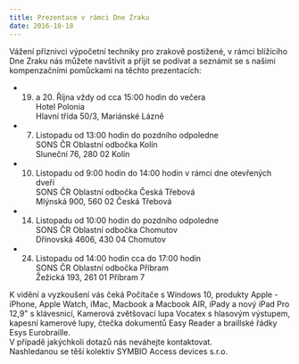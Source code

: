 ```yaml
---
title: Prezentace v rámci Dne Zraku
date: 2016-10-18
---
```


Vážení příznivci výpočetní techniky pro zrakově postižené, v rámci blížícího Dne Zraku nás můžete navštívit a přijít se podívat a seznámit se s našimi kompenzačními pomůckami na těchto prezentacích:  

* 19. a 20. Října vždy od cca 15:00 hodin do večera  
Hotel Polonia  
Hlavní třída 50/3, Mariánské Lázně  

* 7. Listopadu od 13:00 hodin do pozdního odpoledne  
SONS ČR Oblastní odbočka Kolín  
Sluneční 76, 280 02 Kolín 

* 10. Listopadu od 9:00 hodin do 14:00 hodin v rámci dne otevřených dveří  
SONS ČR Oblastní odbočka Česká Třebová  
Mlýnská 900, 560 02 Česká Třebová  

* 14. Listopadu od 10:00 hodin do pozdního odpoledne  
SONS ČR Oblastní odbočka Chomutov  
Dřínovská 4606, 430 04 Chomutov  

* 24. Listopadu od 14:00 hodin cca do 17:00 hodin  
SONS ČR Oblastní odbočka Příbram  
Žežická 193, 261 01 Příbram 7  

K vidění a vyzkoušení vás čeká Počítače s Windows 10, produkty Apple - iPhone, Apple Watch, iMac, Macbook a Macbook AIR, iPady a nový iPad Pro 12,9" s klávesnicí, Kamerová zvětšovací lupa Vocatex s hlasovým výstupem, kapesní kamerové lupy, čtečka dokumentů Easy Reader a braillské řádky Esys Eurobraille.  
V případě jakýchkoli dotazů nás neváhejte kontaktovat.  
Nashledanou se těší kolektiv SYMBIO Access devices s.r.o.